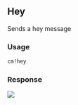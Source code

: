 ## Hey

Sends a hey message

### Usage
```md
cm!hey
```

### Response
![](https://commclassroom.github.io/classroom-monitor-bot/images/hey.png)
